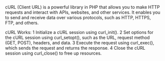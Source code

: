 cURL (Client URL) is a powerful library in PHP 
that allows you to make HTTP requests and interact with APIs, websites, and other services. 
It enables you to send and receive data over various protocols, 
such as HTTP, HTTPS, FTP, and others.






cURL Works:
1 Initialize a cURL session using curl_init().
2 Set options for the cURL session using curl_setopt(), such as the URL, request method (GET, POST), headers, and data.
3 Execute the request using curl_exec(), which sends the request and returns the response.
4 Close the cURL session using curl_close() to free up resources.